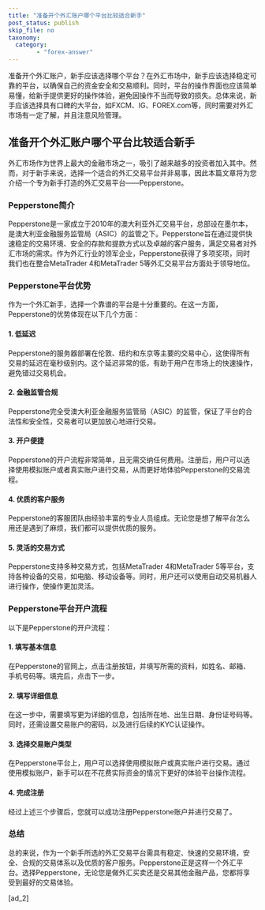 ```yaml
---
title: "准备开个外汇账户哪个平台比较适合新手"
post_status: publish
skip_file: no
taxonomy:
  category:
        - "forex-answer"
---
```


准备开个外汇账户，新手应该选择哪个平台？在外汇市场中，新手应该选择稳定可靠的平台，以确保自己的资金安全和交易顺利。同时，平台的操作界面也应该简单易懂，给新手提供更好的操作体验，避免因操作不当而导致的损失。总体来说，新手应该选择具有口碑的大平台，如FXCM、IG、FOREX.com等，同时需要对外汇市场有一定了解，并且注意风险管理。

## 准备开个外汇账户哪个平台比较适合新手

外汇市场作为世界上最大的金融市场之一，吸引了越来越多的投资者加入其中。然而，对于新手来说，选择一个适合的外汇交易平台并非易事，因此本篇文章将为您介绍一个专为新手打造的外汇交易平台——Pepperstone。

### Pepperstone简介

Pepperstone是一家成立于2010年的澳大利亚外汇交易平台，总部设在墨尔本，是澳大利亚金融服务监管局（ASIC）的监管之下。Pepperstone旨在通过提供快速稳定的交易环境、安全的存款和提款方式以及卓越的客户服务，满足交易者对外汇市场的需求。作为外汇行业的领军企业，Pepperstone获得了多项奖项，同时我们也在整合MetaTrader 4和MetaTrader 5等外汇交易平台方面处于领导地位。

### Pepperstone平台优势

作为一个外汇新手，选择一个靠谱的平台是十分重要的。在这一方面，Pepperstone的优势体现在以下几个方面：

#### 1\. 低延迟

Pepperstone的服务器部署在伦敦、纽约和东京等主要的交易中心，这使得所有交易的延迟在毫秒级别内。这个延迟非常的低，有助于用户在市场上的快速操作，避免错过交易机会。

#### 2\. 金融监管合规

Pepperstone完全受澳大利亚金融服务监管局（ASIC）的监管，保证了平台的合法性和安全性，交易者可以更加放心地进行交易。

#### 3\. 开户便捷

Pepperstone的开户流程非常简单，且无需交纳任何费用。注册后，用户可以选择使用模拟账户或者真实账户进行交易，从而更好地体验Pepperstone的交易流程。

#### 4\. 优质的客户服务

Pepperstone的客服团队由经验丰富的专业人员组成。无论您是想了解平台怎么用还是遇到了麻烦，我们都可以提供优质的服务。

#### 5\. 灵活的交易方式

Pepperstone支持多种交易方式，包括MetaTrader 4和MetaTrader 5等平台，支持各种设备的交易，如电脑、移动设备等。同时，用户还可以使用自动交易机器人进行操作，使操作更加灵活。

### Pepperstone平台开户流程

以下是Pepperstone的开户流程：

#### 1\. 填写基本信息

在Pepperstone的官网上，点击注册按钮，并填写所需的资料，如姓名、邮箱、手机号码等。填完后，点击下一步。

#### 2\. 填写详细信息

在这一步中，需要填写更为详细的信息，包括所在地、出生日期、身份证号码等。同时，还需设置交易账户的密码，以及进行后续的KYC认证操作。

#### 3\. 选择交易账户类型

在Pepperstone平台上，用户可以选择使用模拟账户或真实账户进行交易。通过使用模拟账户，新手可以在不花费实际资金的情况下更好的体验平台操作流程。

#### 4\. 完成注册

经过上述三个步骤后，您就可以成功注册Pepperstone账户并进行交易了。

### 总结

总的来说，作为一个新手所选的外汇交易平台需具有稳定、快速的交易环境，安全、合规的交易体系以及优质的客户服务。Pepperstone正是这样一个外汇平台。选择Pepperstone，无论您是做外汇买卖还是交易其他金融产品，您都将享受到最好的交易体验。

\[ad\_2\]
